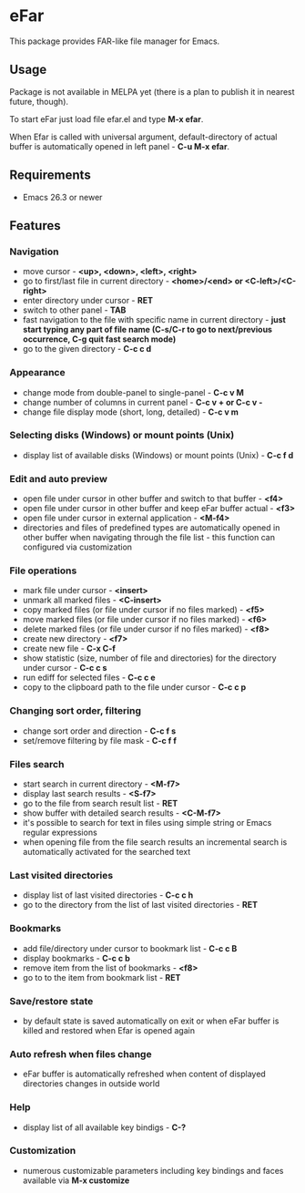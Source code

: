 # eFar

This package provides FAR-like file manager for Emacs.

## Usage
Package is not available in MELPA yet (there is a plan to publish it in nearest future, though).

To start eFar just load file efar.el and type **M-x efar**.

When Efar is called with universal argument, default-directory of actual buffer is automatically opened in left panel - **C-u M-x efar**.

## Requirements
* Emacs 26.3 or newer

## Features

### Navigation
* move cursor - **\<up\>, \<down\>, \<left\>, \<right\>**
* go to first/last file in current directory - **\<home\>/\<end\> or \<C-left\>/\<C-right\>**
* enter directory under cursor - **RET**
* switch to other panel - **TAB**
* fast navigation to the file with specific name in current directory - **just start typing any part of file name (C-s/C-r to go to next/previous occurrence, C-g quit fast search mode)**
* go to the given directory - **C-c c d**

### Appearance
* change mode from double-panel to single-panel - **C-c v M**
* change number of columns in current panel - **C-c v +   or   C-c v -**
* change file display mode (short, long, detailed) - **C-c v m**

### Selecting disks (Windows) or mount points (Unix)
* display list of available disks (Windows) or mount points (Unix) - **C-c f d**

### Edit and auto preview
* open file under cursor in other buffer and switch to that buffer - **\<f4\>**
* open file under cursor in other buffer and keep eFar buffer actual - **\<f3\>**
* open file under cursor in external application - **\<M-f4\>**
* directories and files of predefined types are automatically opened in other buffer when navigating through the file list - this function can configured via customization
 
### File operations
* mark file under cursor - **\<insert\>**
* unmark all marked files - **\<C-insert\>**
* copy marked files (or file under cursor if no files marked) - **\<f5\>**
* move marked files (or file under cursor if no files marked) - **\<f6\>**
* delete marked files (or file under cursor if no files marked) - **\<f8\>**
* create new directory - **\<f7\>**
* create new file - **C-x C-f**
* show statistic (size, number of file and directories) for the directory under cursor - **C-c c s**
* run ediff for selected files - **C-c c e**
* copy to the clipboard path to the file under cursor - **C-c c p**

### Changing sort order, filtering
* change sort order and direction - **C-c f s**
* set/remove filtering by file mask - **C-c f f**

### Files search
* start search in current directory - **\<M-f7\>**
* display last search results - **\<S-f7\>**
* go to the file from search result list - **RET**
* show buffer with detailed search results - **\<C-M-f7\>**
* it's possible to search for text in files using simple string or Emacs regular expressions
* when opening file from the file search results an incremental search is automatically activated for the searched text

### Last visited directories
* display list of last visited directories - **C-c c h**
* go to the directory from the list of last visited directories - **RET**

### Bookmarks
* add file/directory under cursor to bookmark list - **C-c c B**
* display bookmarks - **C-c c b**
* remove item from the list of bookmarks - **\<f8\>**
* go to to the item from bookmark list - **RET**

### Save/restore state
* by default state is saved automatically on exit or when eFar buffer is killed and restored when Efar is opened again

### Auto refresh when files change
* eFar buffer is automatically refreshed when content of displayed directories changes in outside world

### Help
* display list of all available key bindigs - **C-?**

### Customization
* numerous customizable parameters including key bindings and faces available via **M-x customize**
